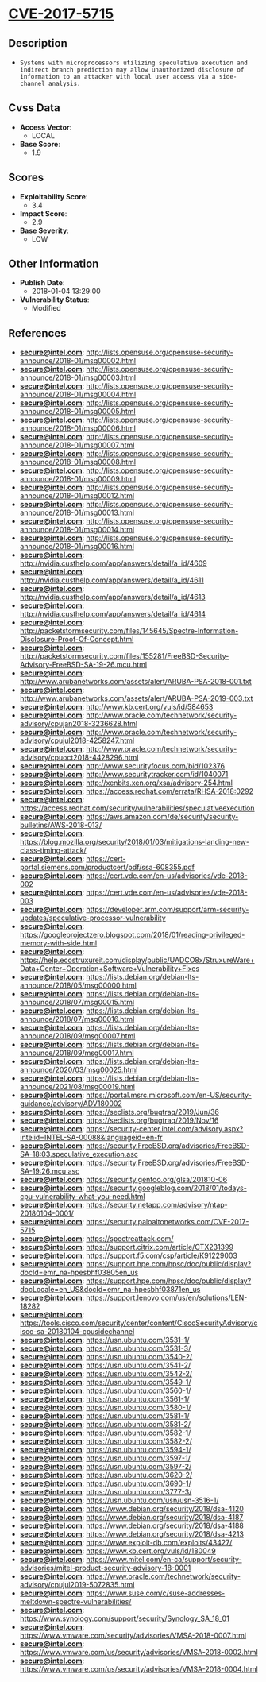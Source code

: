 
# [CVE-2017-5715](http://lists.opensuse.org/opensuse-security-announce/2018-01/msg00002.html)

## Description

- `Systems with microprocessors utilizing speculative execution and indirect branch prediction may allow unauthorized disclosure of information to an attacker with local user access via a side-channel analysis.`

## Cvss Data

- **Access Vector**:
  - LOCAL
- **Base Score**:
  - 1.9

## Scores

- **Exploitability Score**:
  - 3.4
- **Impact Score**:
  - 2.9
- **Base Severity**:
  - LOW

## Other Information

- **Publish Date**:
  - 2018-01-04 13:29:00
- **Vulnerability Status**:
  - Modified

## References

- **secure@intel.com**: http://lists.opensuse.org/opensuse-security-announce/2018-01/msg00002.html
- **secure@intel.com**: http://lists.opensuse.org/opensuse-security-announce/2018-01/msg00003.html
- **secure@intel.com**: http://lists.opensuse.org/opensuse-security-announce/2018-01/msg00004.html
- **secure@intel.com**: http://lists.opensuse.org/opensuse-security-announce/2018-01/msg00005.html
- **secure@intel.com**: http://lists.opensuse.org/opensuse-security-announce/2018-01/msg00006.html
- **secure@intel.com**: http://lists.opensuse.org/opensuse-security-announce/2018-01/msg00007.html
- **secure@intel.com**: http://lists.opensuse.org/opensuse-security-announce/2018-01/msg00008.html
- **secure@intel.com**: http://lists.opensuse.org/opensuse-security-announce/2018-01/msg00009.html
- **secure@intel.com**: http://lists.opensuse.org/opensuse-security-announce/2018-01/msg00012.html
- **secure@intel.com**: http://lists.opensuse.org/opensuse-security-announce/2018-01/msg00013.html
- **secure@intel.com**: http://lists.opensuse.org/opensuse-security-announce/2018-01/msg00014.html
- **secure@intel.com**: http://lists.opensuse.org/opensuse-security-announce/2018-01/msg00016.html
- **secure@intel.com**: http://nvidia.custhelp.com/app/answers/detail/a_id/4609
- **secure@intel.com**: http://nvidia.custhelp.com/app/answers/detail/a_id/4611
- **secure@intel.com**: http://nvidia.custhelp.com/app/answers/detail/a_id/4613
- **secure@intel.com**: http://nvidia.custhelp.com/app/answers/detail/a_id/4614
- **secure@intel.com**: http://packetstormsecurity.com/files/145645/Spectre-Information-Disclosure-Proof-Of-Concept.html
- **secure@intel.com**: http://packetstormsecurity.com/files/155281/FreeBSD-Security-Advisory-FreeBSD-SA-19-26.mcu.html
- **secure@intel.com**: http://www.arubanetworks.com/assets/alert/ARUBA-PSA-2018-001.txt
- **secure@intel.com**: http://www.arubanetworks.com/assets/alert/ARUBA-PSA-2019-003.txt
- **secure@intel.com**: http://www.kb.cert.org/vuls/id/584653
- **secure@intel.com**: http://www.oracle.com/technetwork/security-advisory/cpujan2018-3236628.html
- **secure@intel.com**: http://www.oracle.com/technetwork/security-advisory/cpujul2018-4258247.html
- **secure@intel.com**: http://www.oracle.com/technetwork/security-advisory/cpuoct2018-4428296.html
- **secure@intel.com**: http://www.securityfocus.com/bid/102376
- **secure@intel.com**: http://www.securitytracker.com/id/1040071
- **secure@intel.com**: http://xenbits.xen.org/xsa/advisory-254.html
- **secure@intel.com**: https://access.redhat.com/errata/RHSA-2018:0292
- **secure@intel.com**: https://access.redhat.com/security/vulnerabilities/speculativeexecution
- **secure@intel.com**: https://aws.amazon.com/de/security/security-bulletins/AWS-2018-013/
- **secure@intel.com**: https://blog.mozilla.org/security/2018/01/03/mitigations-landing-new-class-timing-attack/
- **secure@intel.com**: https://cert-portal.siemens.com/productcert/pdf/ssa-608355.pdf
- **secure@intel.com**: https://cert.vde.com/en-us/advisories/vde-2018-002
- **secure@intel.com**: https://cert.vde.com/en-us/advisories/vde-2018-003
- **secure@intel.com**: https://developer.arm.com/support/arm-security-updates/speculative-processor-vulnerability
- **secure@intel.com**: https://googleprojectzero.blogspot.com/2018/01/reading-privileged-memory-with-side.html
- **secure@intel.com**: https://help.ecostruxureit.com/display/public/UADCO8x/StruxureWare+Data+Center+Operation+Software+Vulnerability+Fixes
- **secure@intel.com**: https://lists.debian.org/debian-lts-announce/2018/05/msg00000.html
- **secure@intel.com**: https://lists.debian.org/debian-lts-announce/2018/07/msg00015.html
- **secure@intel.com**: https://lists.debian.org/debian-lts-announce/2018/07/msg00016.html
- **secure@intel.com**: https://lists.debian.org/debian-lts-announce/2018/09/msg00007.html
- **secure@intel.com**: https://lists.debian.org/debian-lts-announce/2018/09/msg00017.html
- **secure@intel.com**: https://lists.debian.org/debian-lts-announce/2020/03/msg00025.html
- **secure@intel.com**: https://lists.debian.org/debian-lts-announce/2021/08/msg00019.html
- **secure@intel.com**: https://portal.msrc.microsoft.com/en-US/security-guidance/advisory/ADV180002
- **secure@intel.com**: https://seclists.org/bugtraq/2019/Jun/36
- **secure@intel.com**: https://seclists.org/bugtraq/2019/Nov/16
- **secure@intel.com**: https://security-center.intel.com/advisory.aspx?intelid=INTEL-SA-00088&languageid=en-fr
- **secure@intel.com**: https://security.FreeBSD.org/advisories/FreeBSD-SA-18:03.speculative_execution.asc
- **secure@intel.com**: https://security.FreeBSD.org/advisories/FreeBSD-SA-19:26.mcu.asc
- **secure@intel.com**: https://security.gentoo.org/glsa/201810-06
- **secure@intel.com**: https://security.googleblog.com/2018/01/todays-cpu-vulnerability-what-you-need.html
- **secure@intel.com**: https://security.netapp.com/advisory/ntap-20180104-0001/
- **secure@intel.com**: https://security.paloaltonetworks.com/CVE-2017-5715
- **secure@intel.com**: https://spectreattack.com/
- **secure@intel.com**: https://support.citrix.com/article/CTX231399
- **secure@intel.com**: https://support.f5.com/csp/article/K91229003
- **secure@intel.com**: https://support.hpe.com/hpsc/doc/public/display?docId=emr_na-hpesbhf03805en_us
- **secure@intel.com**: https://support.hpe.com/hpsc/doc/public/display?docLocale=en_US&docId=emr_na-hpesbhf03871en_us
- **secure@intel.com**: https://support.lenovo.com/us/en/solutions/LEN-18282
- **secure@intel.com**: https://tools.cisco.com/security/center/content/CiscoSecurityAdvisory/cisco-sa-20180104-cpusidechannel
- **secure@intel.com**: https://usn.ubuntu.com/3531-1/
- **secure@intel.com**: https://usn.ubuntu.com/3531-3/
- **secure@intel.com**: https://usn.ubuntu.com/3540-2/
- **secure@intel.com**: https://usn.ubuntu.com/3541-2/
- **secure@intel.com**: https://usn.ubuntu.com/3542-2/
- **secure@intel.com**: https://usn.ubuntu.com/3549-1/
- **secure@intel.com**: https://usn.ubuntu.com/3560-1/
- **secure@intel.com**: https://usn.ubuntu.com/3561-1/
- **secure@intel.com**: https://usn.ubuntu.com/3580-1/
- **secure@intel.com**: https://usn.ubuntu.com/3581-1/
- **secure@intel.com**: https://usn.ubuntu.com/3581-2/
- **secure@intel.com**: https://usn.ubuntu.com/3582-1/
- **secure@intel.com**: https://usn.ubuntu.com/3582-2/
- **secure@intel.com**: https://usn.ubuntu.com/3594-1/
- **secure@intel.com**: https://usn.ubuntu.com/3597-1/
- **secure@intel.com**: https://usn.ubuntu.com/3597-2/
- **secure@intel.com**: https://usn.ubuntu.com/3620-2/
- **secure@intel.com**: https://usn.ubuntu.com/3690-1/
- **secure@intel.com**: https://usn.ubuntu.com/3777-3/
- **secure@intel.com**: https://usn.ubuntu.com/usn/usn-3516-1/
- **secure@intel.com**: https://www.debian.org/security/2018/dsa-4120
- **secure@intel.com**: https://www.debian.org/security/2018/dsa-4187
- **secure@intel.com**: https://www.debian.org/security/2018/dsa-4188
- **secure@intel.com**: https://www.debian.org/security/2018/dsa-4213
- **secure@intel.com**: https://www.exploit-db.com/exploits/43427/
- **secure@intel.com**: https://www.kb.cert.org/vuls/id/180049
- **secure@intel.com**: https://www.mitel.com/en-ca/support/security-advisories/mitel-product-security-advisory-18-0001
- **secure@intel.com**: https://www.oracle.com/technetwork/security-advisory/cpujul2019-5072835.html
- **secure@intel.com**: https://www.suse.com/c/suse-addresses-meltdown-spectre-vulnerabilities/
- **secure@intel.com**: https://www.synology.com/support/security/Synology_SA_18_01
- **secure@intel.com**: https://www.vmware.com/security/advisories/VMSA-2018-0007.html
- **secure@intel.com**: https://www.vmware.com/us/security/advisories/VMSA-2018-0002.html
- **secure@intel.com**: https://www.vmware.com/us/security/advisories/VMSA-2018-0004.html
